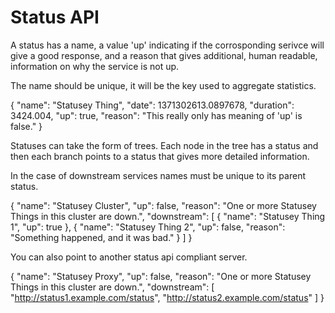 Status API
==========

A status has a name, a value 'up' indicating if the corrosponding serivce will
give a good response, and a reason that gives additional, human readable,
information on why the service is not up.

The name should be unique, it will be the key used to aggregate statistics.

{
	"name": "Statusey Thing",
	"date": 1371302613.0897678,
	"duration": 3424.004,
	"up": true,
	"reason": "This really only has meaning of 'up' is false."
}

Statuses can take the form of trees. Each node in the tree has a status and
then each branch points to a status that gives more detailed information.

In the case of downstream services names must be unique to its parent status.

{
	"name": "Statusey Cluster",
	"up": false,
	"reason": "One or more Statusey Things in this cluster are down.",
	"downstream": [
		{
			"name": "Statusey Thing 1",
			"up": true
		}, {
			"name": "Statusey Thing 2",
			"up": false,
			"reason": "Something happened, and it was bad."
		}
	]
}

You can also point to another status api compliant server.

{
	"name": "Statusey Proxy",
	"up": false,
	"reason": "One or more Statusey Things in this cluster are down.",
	"downstream": [
		"http://status1.example.com/status",
		"http://status2.example.com/status"
	]
}
